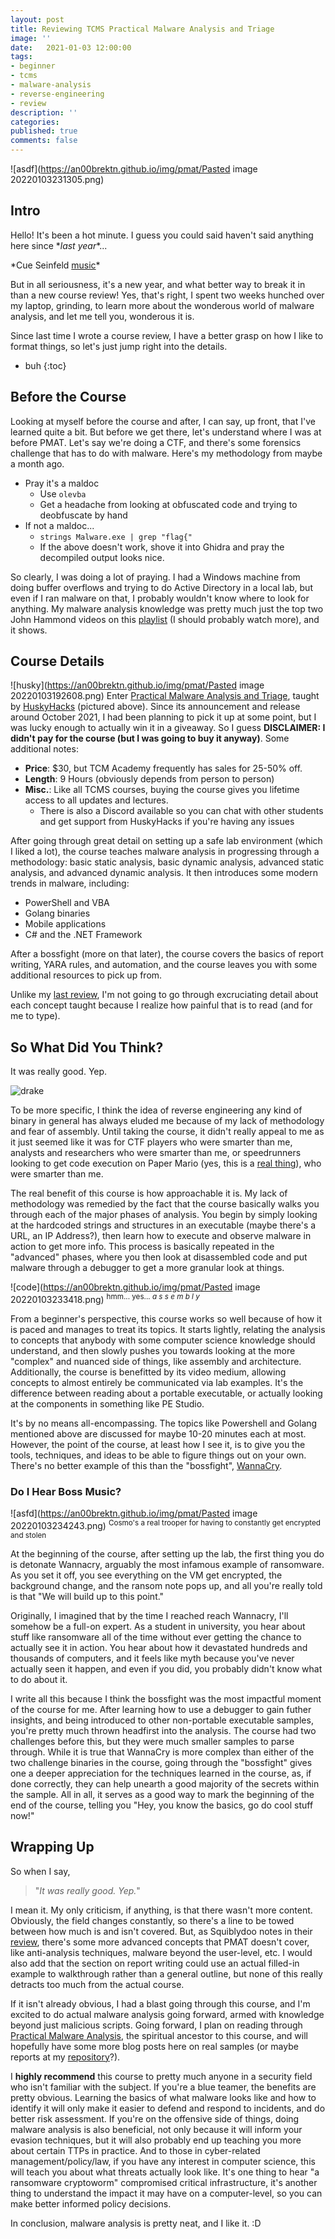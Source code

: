```yaml
---
layout: post
title: Reviewing TCMS Practical Malware Analysis and Triage
image: ''
date:   2021-01-03 12:00:00
tags:
- beginner
- tcms
- malware-analysis
- reverse-engineering
- review
description: ''
categories:
published: true
comments: false
---
```


![asdf](https://an00brektn.github.io/img/pmat/Pasted image 20220103231305.png)

## Intro
Hello! It's been a hot minute. I guess you could said haven't said anything here since \**last year*\*...

\*Cue Seinfeld [music](https://www.youtube.com/watch?v=_V2sBURgUBI)\*

But in all seriousness, it's a new year, and what better way to break it in than a new course review! Yes, that's right, I spent two weeks hunched over my laptop, grinding, to learn more about the wonderous world of malware analysis, and let me tell you, wonderous it is.

Since last time I wrote a course review, I have a better grasp on how I like to format things, so let's just jump right into the details.

* buh
{:toc}

## Before the Course
Looking at myself before the course and after, I can say, up front, that I've learned quite a bit. But before we get there, let's understand where I was at before PMAT. Let's say we're doing a CTF, and there's some forensics challenge that has to do with malware. Here's my methodology from maybe a month ago.

- Pray it's a maldoc
	- Use `olevba`
	- Get a headache from looking at obfuscated code and trying to deobfuscate by hand
- If not a maldoc...
	- `strings Malware.exe | grep "flag{"`
	- If the above doesn't work, shove it into Ghidra and pray the decompiled output looks nice.

So clearly, I was doing a lot of praying. I had a Windows machine from doing buffer overflows and trying to do Active Directory in a local lab, but even if I ran malware on that, I probably wouldn't know where to look for anything. My malware analysis knowledge was pretty much just the top two John Hammond videos on this [playlist](https://www.youtube.com/playlist?list=PL1H1sBF1VAKWMn_3QPddayIypbbITTGZv) (I should probably watch more), and it shows.

## Course Details
![husky](https://an00brektn.github.io/img/pmat/Pasted image 20220103192608.png)
Enter [Practical Malware Analysis and Triage](https://academy.tcm-sec.com/p/practical-malware-analysis-triage), taught by [HuskyHacks](https://huskyhacks.dev/) (pictured above). Since its announcement and release around October 2021, I had been planning to pick it up at some point, but I was lucky enough to actually win it in a giveaway. So I guess **DISCLAIMER: I didn't pay for the course (but I was going to buy it anyway)**. Some additional notes:
- **Price**: $30, but TCM Academy frequently has sales for 25-50% off.
- **Length**: 9 Hours (obviously depends from person to person)
- **Misc.**: Like all TCMS courses, buying the course gives you lifetime access to all updates and lectures. 
	- There is also a Discord available so you can chat with other students and get support from HuskyHacks if you're having any issues

After going through great detail on setting up a safe lab environment (which I liked a lot), the course teaches malware analysis in progressing through a methodology: basic static analysis, basic dynamic analysis, advanced static analysis, and advanced dynamic analysis. It then introduces some modern trends in malware, including:
-   PowerShell and VBA
-   Golang binaries
-   Mobile applications
-   C# and the .NET Framework

After a bossfight (more on that later), the course covers the basics of report writing, YARA rules, and automation, and the course leaves you with some additional resources to pick up from. 

Unlike my [last review](https://an00brektn.github.io/TCM-PEH-review/), I'm not going to go through excruciating detail about each concept taught because I realize how painful that is to read (and for me to type).

## So What Did You Think?
It was really good. Yep. 

![drake](https://c.tenor.com/k4SFOI_3m30AAAAM/drake-clap.gif)

To be more specific, I think the idea of reverse engineering any kind of binary in general has always eluded me because of my lack of methodology and fear of assembly. Until taking the course, it didn't really appeal to me as it just seemed like it was for CTF players who were smarter than me, analysts and researchers who were smarter than me, or speedrunners looking to get code execution on Paper Mario (yes, this is a [real thing](https://www.youtube.com/watch?v=O9dTmzRAL_4)), who were smarter than me.

The real benefit of this course is how approachable it is. My lack of methodology was remedied by the fact that the course basically walks you through each of the major phases of analysis. You begin by simply looking at the hardcoded strings and structures in an executable (maybe there's a URL, an IP Address?), then learn how to execute and observe malware in action to get more info. This process is basically repeated in the "advanced" phases, where you then look at disassembled code and put malware through a debugger to get a more granular look at things.

![code](https://an00brektn.github.io/img/pmat/Pasted image 20220103233418.png)
<sup>hmm... yes... *a s s e m b l y*</sup>

From a beginner's perspective, this course works so well because of how it is paced and manages to treat its topics. It starts lightly, relating the analysis to concepts that anybody with some computer science knowledge should understand, and then slowly pushes you towards looking at the more "complex" and nuanced side of things, like assembly and architecture. Additionally, the course is benefitted by its video medium, allowing concepts to almost entirely be communicated via lab examples. It's the difference between reading about a portable executable, or actually looking at the components in something like PE Studio.

It's by no means all-encompassing. The topics like Powershell and Golang mentioned above are discussed for maybe 10-20 minutes each at most. However, the point of the course, at least how I see it, is to give you the tools, techniques, and ideas to be able to figure things out on your own. There's no better example of this than the "bossfight", [WannaCry](https://en.wikipedia.org/wiki/WannaCry_ransomware_attack).

### Do I Hear Boss Music?
![asfd](https://an00brektn.github.io/img/pmat/Pasted image 20220103234243.png)
<sup>Cosmo's a real trooper for having to constantly get encrypted and stolen</sup>

At the beginning of the course, after setting up the lab, the first thing you do is detonate Wannacry, arguably the most infamous example of ransomware. As you set it off, you see everything on the VM get encrypted, the background change, and the ransom note pops up, and all you're really told is that "We will build up to this point." 

Originally, I imagined that by the time I reached reach Wannacry, I'll somehow be a full-on expert. As a student in university, you hear about stuff like ransomware all of the time without ever getting the chance to actually see it in action. You hear about how it devastated hundreds and thousands of computers, and it feels like myth because you've never actually seen it happen, and even if you did, you probably didn't know what to do about it. 

I write all this because I think the bossfight was the most impactful moment of the course for me. After learning how to use a debugger to gain futher insights, and being introduced to other non-portable executable samples, you're pretty much thrown headfirst into the analysis. The course had two challenges before this, but they were much smaller samples to parse through. While it is true that WannaCry is more complex than either of the two challenge binaries in the course, going through the "bossfight" gives one a deeper appreciation for the techniques learned in the course, as, if done correctly, they can help unearth a good majority of the secrets within the sample. All in all, it serves as a good way to mark the beginning of the end of the course, telling you "Hey, you know the basics, go do cool stuff now!"

## Wrapping Up
So when I say,

> "*It was really good. Yep.*" 

I mean it. My only criticism, if anything, is that there wasn't more content. Obviously, the field changes constantly, so there's a line to be towed between how much is and isn't covered. But, as Squiblydoo notes in their [review](https://squiblydoo.blog/2021/11/26/review-practical-malware-analysis-and-triage-pmat/), there's some more advanced concepts that PMAT doesn't cover, like anti-analysis techniques, malware beyond the user-level, etc. I would also add that the section on report writing could use an actual filled-in example to walkthrough rather than a general outline, but none of this really detracts too much from the actual course.

If it isn't already obvious, I had a blast going through this course, and I'm excited to do actual malware analysis going forward, armed with knowledge beyond just malicious scripts. Going forward, I plan on reading through [Practical Malware Analysis](https://nostarch.com/malware), the spiritual ancestor to this course, and will hopefully have some more blog posts here on real samples (or maybe reports at my [repository](https://github.com/An00bRektn/malware-analysis-reports)?).

I **highly recommend** this course to pretty much anyone in a security field who isn't familiar with the subject. If you're a blue teamer, the benefits are pretty obvious. Learning the basics of what malware looks like and how to identify it will only make it easier to defend and respond to incidents, and do better risk assessment. If you're on the offensive side of things, doing malware analysis is also beneficial, not only because it will inform your evasion techniques, but it will also probably end up teaching you more about certain TTPs in practice. And to those in cyber-related management/policy/law, if you have any interest in computer science, this will teach you about what threats actually look like. It's one thing to hear "a ransomware cryptoworm" compromised critical infrastructure, it's another thing to understand the impact it may have on a computer-level, so you can make better informed policy decisions.

In conclusion, malware analysis is pretty neat, and I like it. :D